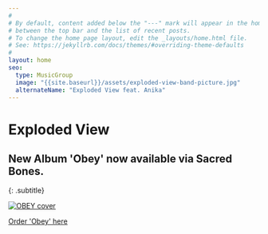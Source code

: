 ```yaml
---
#
# By default, content added below the "---" mark will appear in the home page
# between the top bar and the list of recent posts.
# To change the home page layout, edit the _layouts/home.html file.
# See: https://jekyllrb.com/docs/themes/#overriding-theme-defaults
#
layout: home
seo:
  type: MusicGroup
  image: "{{site.baseurl}}/assets/exploded-view-band-picture.jpg"
  alternateName: "Exploded View feat. Anika"
---
```


# Exploded View
## New Album 'Obey' now available via Sacred Bones.
{: .subtitle}

[![OBEY cover]({{site.baseurl}}/assets/obey_cover.jpg)](https://www.sacredbonesrecords.com/products/sbr209-exploded-view-obey)

<a class="btn btn-primary btn-lg buy" href="https://www.sacredbonesrecords.com/products/sbr209-exploded-view-obey">Order 'Obey' here</a>

<!-- [![Exploded view_NA_TOUR]({{site.baseurl}}/assets/sbr209-explodedview-northamerica2018-r3.jpg)](https://explodedview.info/tour-dates/) -->

<!-- ## Listen to New Single 'Raven Raven'
<iframe width="560" height="315" src="https://www.youtube.com/embed/Zl-1qPg8iuE" frameborder="0" allow="autoplay; encrypted-media" allowfullscreen></iframe> -->

<!-- ## US Tour This Fall 2018!

More details here:

<a href="https://www.facebook.com/explodedviewband/">facebook.com/explodedviewband</a>
 -->

